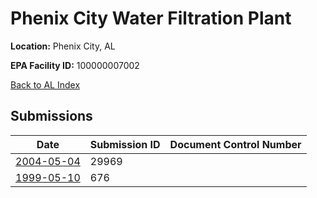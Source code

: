 # Phenix City Water Filtration Plant

**Location:** Phenix City, AL

**EPA Facility ID:** 100000007002

[Back to AL Index](../../index.md)

## Submissions

| Date | Submission ID | Document Control Number |
|------|--------------|-------------------------|
| [2004-05-04](submissions/29969.md) | 29969 |  |
| [1999-05-10](submissions/676.md) | 676 |  |
